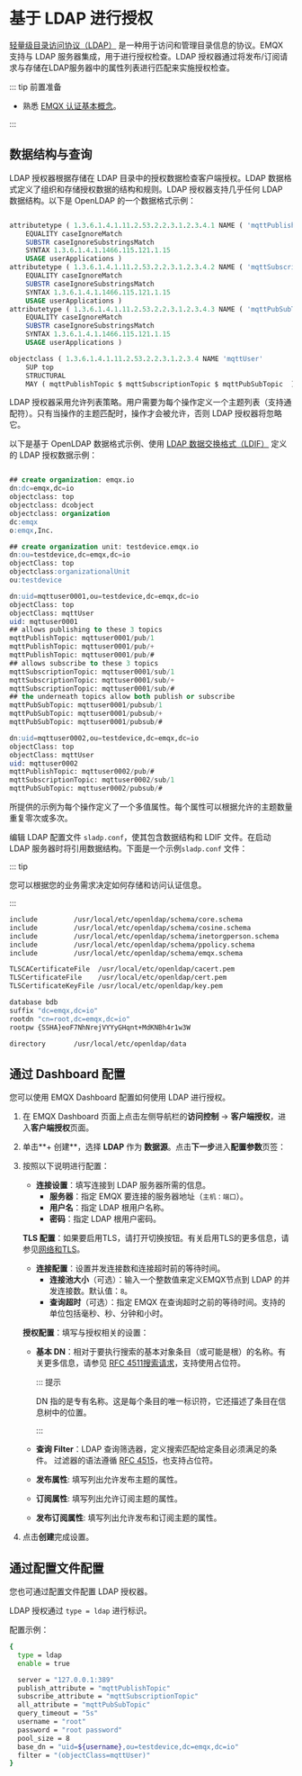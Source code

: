 # 基于 LDAP 进行授权

[轻量级目录访问协议（LDAP）](https://ldap.com/) 是一种用于访问和管理目录信息的协议。EMQX 支持与 LDAP 服务器集成，用于进行授权检查。LDAP 授权器通过将发布/订阅请求与存储在LDAP服务器中的属性列表进行匹配来实施授权检查。

::: tip 前置准备

- 熟悉 [EMQX 认证基本概念](../authn/authn.md)。

:::

## 数据结构与查询

LDAP 授权器根据存储在 LDAP 目录中的授权数据检查客户端授权。LDAP 数据格式定义了组织和存储授权数据的结构和规则。LDAP 授权器支持几乎任何 LDAP 数据结构。以下是 OpenLDAP 的一个数据格式示例：

```sql

attributetype ( 1.3.6.1.4.1.11.2.53.2.2.3.1.2.3.4.1 NAME ( 'mqttPublishTopic' 'mpt' )
	EQUALITY caseIgnoreMatch
	SUBSTR caseIgnoreSubstringsMatch
	SYNTAX 1.3.6.1.4.1.1466.115.121.1.15
	USAGE userApplications )
attributetype ( 1.3.6.1.4.1.11.2.53.2.2.3.1.2.3.4.2 NAME ( 'mqttSubscriptionTopic' 'mst' )
	EQUALITY caseIgnoreMatch
	SUBSTR caseIgnoreSubstringsMatch
	SYNTAX 1.3.6.1.4.1.1466.115.121.1.15
	USAGE userApplications )
attributetype ( 1.3.6.1.4.1.11.2.53.2.2.3.1.2.3.4.3 NAME ( 'mqttPubSubTopic' 'mpst' )
	EQUALITY caseIgnoreMatch
	SUBSTR caseIgnoreSubstringsMatch
	SYNTAX 1.3.6.1.4.1.1466.115.121.1.15
	USAGE userApplications )

objectclass ( 1.3.6.1.4.1.11.2.53.2.2.3.1.2.3.4 NAME 'mqttUser'
    SUP top
	STRUCTURAL
	MAY ( mqttPublishTopic $ mqttSubscriptionTopic $ mqttPubSubTopic  ) )

```
LDAP 授权器采用允许列表策略。用户需要为每个操作定义一个主题列表（支持通配符）。只有当操作的主题匹配时，操作才会被允许，否则 LDAP 授权器将忽略它。

以下是基于 OpenLDAP 数据格式示例、使用 [LDAP 数据交换格式（LDIF）](https://ldap.com/ldif-the-ldap-data-interchange-format/) 定义的 LDAP 授权数据示例：

```sql

## create organization: emqx.io
dn:dc=emqx,dc=io
objectclass: top
objectclass: dcobject
objectclass: organization
dc:emqx
o:emqx,Inc.

## create organization unit: testdevice.emqx.io
dn:ou=testdevice,dc=emqx,dc=io
objectClass: top
objectclass:organizationalUnit
ou:testdevice

dn:uid=mqttuser0001,ou=testdevice,dc=emqx,dc=io
objectClass: top
objectClass: mqttUser
uid: mqttuser0001
## allows publishing to these 3 topics
mqttPublishTopic: mqttuser0001/pub/1
mqttPublishTopic: mqttuser0001/pub/+
mqttPublishTopic: mqttuser0001/pub/#
## allows subscribe to these 3 topics
mqttSubscriptionTopic: mqttuser0001/sub/1
mqttSubscriptionTopic: mqttuser0001/sub/+
mqttSubscriptionTopic: mqttuser0001/sub/#
## the underneath topics allow both publish or subscribe
mqttPubSubTopic: mqttuser0001/pubsub/1
mqttPubSubTopic: mqttuser0001/pubsub/+
mqttPubSubTopic: mqttuser0001/pubsub/#

dn:uid=mqttuser0002,ou=testdevice,dc=emqx,dc=io
objectClass: top
objectClass: mqttUser
uid: mqttuser0002
mqttPublishTopic: mqttuser0002/pub/#
mqttSubscriptionTopic: mqttuser0002/sub/1
mqttPubSubTopic: mqttuser0002/pubsub/#

```

所提供的示例为每个操作定义了一个多值属性。每个属性可以根据允许的主题数量重复零次或多次。

编辑 LDAP 配置文件 `sladp.conf`，使其包含数据结构和 LDIF 文件。在启动 LDAP 服务器时将引用数据结构。下面是一个示例`sladp.conf` 文件：

::: tip

您可以根据您的业务需求决定如何存储和访问认证信息。

:::

```sh
include         /usr/local/etc/openldap/schema/core.schema
include         /usr/local/etc/openldap/schema/cosine.schema
include         /usr/local/etc/openldap/schema/inetorgperson.schema
include         /usr/local/etc/openldap/schema/ppolicy.schema
include         /usr/local/etc/openldap/schema/emqx.schema

TLSCACertificateFile  /usr/local/etc/openldap/cacert.pem
TLSCertificateFile    /usr/local/etc/openldap/cert.pem
TLSCertificateKeyFile /usr/local/etc/openldap/key.pem

database bdb
suffix "dc=emqx,dc=io"
rootdn "cn=root,dc=emqx,dc=io"
rootpw {SSHA}eoF7NhNrejVYYyGHqnt+MdKNBh4r1w3W

directory       /usr/local/etc/openldap/data
```

## 通过 Dashboard 配置

您可以使用 EMQX Dashboard 配置如何使用 LDAP 进行授权。

1. 在 EMQX Dashboard 页面上点击左侧导航栏的**访问控制** -> **客户端授权**，进入**客户端授权**页面。

2. 单击**+ 创建**，选择 **LDAP** 作为 **数据源**。点击**下一步**进入**配置参数**页签：

3. 按照以下说明进行配置：

   - **连接设置**：填写连接到 LDAP 服务器所需的信息。
     - **服务器**：指定 EMQX 要连接的服务器地址（`主机：端口`）。
     - **用户名**：指定 LDAP 根用户名称。
     - **密码**：指定 LDAP 根用户密码。

   **TLS 配置**：如果要启用TLS，请打开切换按钮。有关启用TLS的更多信息，请参见[网络和TLS](../../network/overview.md)。

   - **连接配置**：设置并发连接数和连接超时前的等待时间。
     - **连接池大小**（可选）：输入一个整数值来定义EMQX节点到 LDAP 的并发连接数。默认值：`8`。
     - **查询超时**（可选）：指定 EMQX 在查询超时之前的等待时间。支持的单位包括毫秒、秒、分钟和小时。

   **授权配置**：填写与授权相关的设置：

   - **基本 DN**：相对于要执行搜索的基本对象条目（或可能是根）的名称。有关更多信息，请参见 [RFC 4511搜索请求](https://datatracker.ietf.org/doc/html/rfc4511#section-4.5.1)，支持使用占位符。

     ::: 提示

     DN 指的是专有名称。这是每个条目的唯一标识符，它还描述了条目在信息树中的位置。

     :::

   - **查询 Filter**：LDAP 查询筛选器，定义搜索匹配给定条目必须满足的条件。 过滤器的语法遵循 [RFC 4515](https://www.rfc-editor.org/rfc/rfc4515)，也支持占位符。

   - **发布属性**: 填写列出允许发布主题的属性。

   - **订阅属性**: 填写列出允许订阅主题的属性。

   - **发布订阅属性**: 填写列出允许发布和订阅主题的属性。

4. 点击**创建**完成设置。

## 通过配置文件配置

您也可通过配置文件配置 LDAP 授权器。

LDAP 授权通过 `type = ldap` 进行标识。

配置示例：

```bash
{
  type = ldap
  enable = true

  server = "127.0.0.1:389"
  publish_attribute = "mqttPublishTopic"
  subscribe_attribute = "mqttSubscriptionTopic"
  all_attribute = "mqttPubSubTopic"
  query_timeout = "5s"
  username = "root"
  password = "root password"
  pool_size = 8
  base_dn = "uid=${username},ou=testdevice,dc=emqx,dc=io"
  filter = "(objectClass=mqttUser)"
}
```
